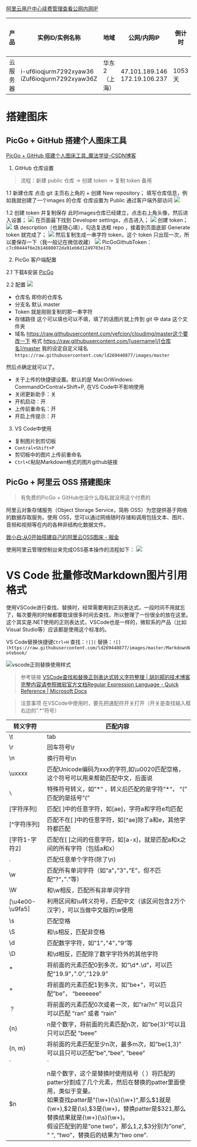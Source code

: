 
[阿里云用户中心续费管理查看公网内网IP](https://usercenter2.aliyun.com/renew/manual?spm=5176.12825654.amxosvpfn.28.d2172c4aW8KZwk&aly_as=6jV7Q3Uv)

产品|	实例ID/实例名称|	地域|	公网/内网IP|	倒计时|	付费方式|	开始/结束时间|
-|-|-|-|-|-|-|
云服务器|i-uf6ioqjurm7292xyaw36<br/>iZuf6ioqjurm7292xyaw36Z|华东2（上海）|47.101.189.146<br/>172.19.106.237|1053天|包年包月	|2022-11-12 00:00:00|

# 搭建图床

## PicGo + GitHub 搭建个人图床工具

[PicGo + GitHub 搭建个人图床工具_魔法学徒-CSDN博客](https://blog.csdn.net/yefcion/article/details/88412025)

1. GitHub 仓库设置
> 流程：新建 public 仓库 -> 创建 token -> 复制 token 备用

1.1 新建仓库
点击 git 主页右上角的 + 创建 New repository；
填写仓库信息，例如我就创建了一个images 的仓库
仓库设置为 Public 通过客户端外部访问
![](https://raw.githubusercontent.com/ld269440877/images/master/阿里云服务器/新建images公开仓库.png)

1.2 创建 token 并复制保存
此时images仓库已经建立，点击右上角头像，然后进入设置；
![](https://raw.githubusercontent.com/ld269440877/images/master/阿里云服务器/github-setting.png)
在页面最下找到 Developer settings，点击进入；
![](https://raw.githubusercontent.com/ld269440877/images/master/阿里云服务器/github-setting-DeveloperSettings.png)
创建 token；
![](https://raw.githubusercontent.com/ld269440877/images/master/阿里云服务器/创建token.png)
填 description（也是随心填），勾选复选框 repo ，接着到页面底部 Generate token 就完成了；
![](https://raw.githubusercontent.com/ld269440877/images/master/阿里云服务器/填写描述勾选repo.png)
然后复制生成一串字符 token，这个 token 只出现一次，所以要保存一下（我一般记在微信收藏）
![](https://raw.githubusercontent.com/ld269440877/images/master/阿里云服务器/PicGoGithubToken.png)
PicGoGithubToken：`c7c00444f6e2b14688072da91eb6d1249703e17b`

2. PicGo 客户端配置

2.1 下载&安装
[PicGo](https://github.com/Molunerfinn/PicGo/releases/tag/v2.1.2)

2.2 配置
![](https://raw.githubusercontent.com/ld269440877/images/master/阿里云服务器/PicGo客户端配置.png)
- 仓库名 即你的仓库名
- 分支名 默认 master
- Token 就是刚刚复制的那一串字符
- 存储路径 这个可以填也可以不填，填了的话图片就上传到 git 中 data 这个文件夹
- 域名 https://raw.githubusercontent.com/yefcion/cloudimg/master这个要改一下 格式 https://raw.githubusercontent.com/[username]/[仓库名]/master
我的设定自定义域名`https://raw.githubusercontent.com/ld269440877/images/master`

然后点确定就可以了。

- 关于上传的快捷键设置。默认的是 MacOrWindows: CommandOrContral+Shift+P, 在VS Code中不影响使用
- 关闭更新助手：关
- 开机启动：开
- 上传前重命名：开
- 开启上传提示：开

3. VS Code中使用
- 复制图片到剪切板
- `Contral+Shift+P`
- 剪切板中的图片上传前重命名
- `Ctrl+C`粘贴Markdown格式的图片github链接

## PicGo + 阿里云 OSS 搭建图床

 > 有免费的PicGo + GitHub也没什么隐私就没用这个付费的

阿里云对象存储服务（Object Storage Service，简称 OSS）为您提供基于网络的数据存取服务。使用 OSS，您可以通过网络随时存储和调用包括文本、图片、音频和视频等在内的各种非结构化数据文件。

[致小白:从0开始搭建自己的阿里云OSS图床 - 掘金](https://juejin.im/post/5d9c4c1bf265da5b5d2047a2#heading-0)

使用阿里云管理控制台来完成OSS基本操作的流程如下：
![](https://raw.githubusercontent.com/ld269440877/images/master/阿里云服务器/OSS基本操作的流程.png)

# VS Code 批量修改Markdown图片引用格式

使用VSCode进行查找、替换时，经常需要用到正则表达式，一段时间不用就忘了，每次要用的时候都要耽误很多时间去查找，所以整理了一份很全的放在这里。这个其实是.NET使用的正则表达式，VSCode也是一样的，微软系的产品（比如Visual Studio等）应该都是使用这个标准的。

VS Code替换快捷键`Ctrl+H`
查找：`![](`
替换：`![](https://raw.githubusercontent.com/ld269440877/images/master/MarkdownNotebook/`

![vscode正则替换使用样式](https://raw.githubusercontent.com/ld269440877/images/master/Markdown/vscode正则替换使用样式.png "vscode正则替换使用样式")
> 参考链接
[VSCode查找和替换正则表达式转义字符整理 | 胡刘郏的技术博客](https://www.huliujia.com/blog/a2c7dc8ec28aa650df1ff43c580785decdeba8bc/)
[完整内容请参照微软官方文档Regular Expression Language - Quick Reference | Microsoft Docs](https://docs.microsoft.com/en-us/dotnet/standard/base-types/regular-expression-language-quick-reference)

> 注意事项
在VSCode中使用时，要先把通配符开关打开（开关是查找输入框右边的”.*“符号）

转义字符|	匹配内容|
-|-|
\t|	tab
\r|	回车符号\r
\n|	换行符号\n
\uxxxx|	匹配Unicode编码为xxx的字符,如\u0020匹配空格，这个符号可以用来帮助匹配中文，后面说
`\`|	特殊符号转义，如”\*” ，转义后匹配的是字符”*“， “\(” 匹配的是括号”(”
[字符序列]|	匹配[ ]中的任意字符，如[ae]，字符a和字符e均匹配
[^字符序列]|	匹配不在[ ]中的任意字符，如[^ae]除了a和e，其他字符都匹配
[字符1-字符2]|	匹配在[ ]之间的任意字符，如[a-x]，就是匹配a和x之间的所有字符（包括a和x）
.|	匹配任意单个字符(除了\n)
\w|	匹配所有单词字符（如”a”，”3”，”E”，但不匹配”?“，”.“等）
\W|	和\w相反，匹配所有非单词字符
[\u4e00-\u9fa5]|	利用区间和\u转义符号，匹配中文（该区间包含2万个汉字），可以当做中文版的\w使用
\s|	匹配空格
\S|	和\s相反，匹配非空格
\d	|匹配数字字符，如”1”，”4”，”9”等
\D|	和\d相反，匹配除了数字字符外的其他字符
*|	将前面的元素匹配0到多次，如”\d*.\d”，可以匹配”19.9”，”.0”,“129.9”
+|	将前面的元素匹配1到多次，如”be+“，可以匹配”be”， “beeeeee”
？|	将前面的元素匹配0次或者一次，如”rai?n” 可以且只可以匹配 “ran” 或者 “rain”
{n}|	n是个数字，将前面的元素匹配n次，如”be{3}“可以且只可以匹配 ”beee”
{n, m}|	将前面的元素匹配至少n次，最多m次，如”be{1,3}” 可以且只可以匹配”be”,“bee”, “beee”
`|`|	相当于”或”,表示匹配由|分割的任意一个元素，如the(e| is | at)，可以匹配”the”, “this”, “that”
$n|	n是个数字，这个是替换时使用括号（ ）将匹配的patter分割成了几个元素，然后在替换的patter里面使用，类似于变量。<br>如果查找patter是”(\w+)(\s)(\w+)“,那么$1就是(\w+),$2是(\s),$3是(\w+)，替换patter是$3$2$1,那么替换结果就是(\w+)(\s)(\w+)。<br>假设匹配到的是”one two”，那么$1,$2,$3分别为”one”, “ “, “two”，替换后的结果为”two one”.
